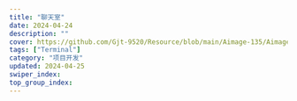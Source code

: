 ```yaml
---
title: "聊天室"
date: 2024-04-24
description: ""
cover: https://github.com/Gjt-9520/Resource/blob/main/Aimage-135/Aimage132.jpg?raw=true
tags: ["Terminal"]
category: "项目开发"
updated: 2024-04-25
swiper_index: 
top_group_index: 
---
```


